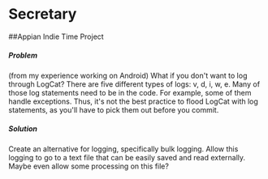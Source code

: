 Secretary
=========

##Appian Indie Time Project 

##### Problem 
(from my experience working on Android) What if you don't want to log through LogCat? There are five different types of logs: v, d, i, w, e. Many of those log statements need to be in the code. For example, some of them handle exceptions. Thus, it's not the best practice to flood LogCat with log statements, as you'll have to pick them out before you commit. 

##### Solution 
Create an alternative for logging, specifically bulk logging. Allow this logging to go to a text file that can be easily saved and read externally. Maybe even allow some processing on this file? 